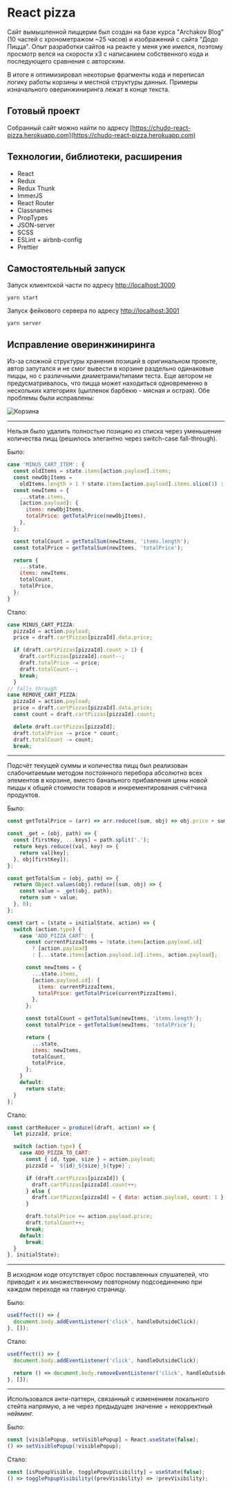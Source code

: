 # React pizza

Сайт вымышленной пиццерии был создан на базе курса "Archakov Blog" (10 частей с хронометражом ~25 часов) и изображений с сайта "Додо Пицца". Опыт разработки сайтов на реакте у меня уже имелся, поэтому просмотр велся на скорости x3 с написанием собственного кода и последующего сравнения с авторским.

В итоге я оптимизировал некоторые фрагменты кода и переписал логику работы корзины и местной структуры данных. Примеры изначального оверинжиниринга лежат в конце текста.

## Готовый проект

Собранный сайт можно найти по адресу [https://chudo-react-pizza.herokuapp.com](https://chudo-react-pizza.herokuapp.com)

## Технологии, библиотеки, расширения

- React
- Redux
- Redux Thunk
- ImmerJS
- React Router
- Classnames
- PropTypes
- JSON-server
- SCSS
- ESLint + airbnb-config
- Prettier

## Самостоятельный запуск

Запуск клиентской части по адресу [http://localhost:3000](http://localhost:3000)

```yarn
yarn start
```

Запуск фейкового сервера по адресу [http://localhost:3001](http://localhost:3001)

```yarn
yarn server
```

## Исправление оверинжиниринга

Из-за сложной структуры хранения позиций в оригинальном проекте, автор запутался и не смог вывести в корзине раздельно одинаковые пиццы, но с различными диаметрами/типами теста. Еще автором не предусматривалось, что пицца может находиться одновременно в нескольких категориях (цыпленок барбекю - мясная и острая). Обе проблемы были исправлены:

![Корзина](https://i.ibb.co/tJMkHF7/cart-Screen.png)

---

Нельзя было удалить полностью позицию из списка через уменьшение количества пицц (решилось элегантно через switch-case fall-through).

Было:

```js
case 'MINUS_CART_ITEM': {
  const oldItems = state.items[action.payload].items;
  const newObjItems =
    oldItems.length > 1 ? state.items[action.payload].items.slice(1) : oldItems;
  const newItems = {
    ...state.items,
    [action.payload]: {
      items: newObjItems,
      totalPrice: getTotalPrice(newObjItems),
    },
  };

  const totalCount = getTotalSum(newItems, 'items.length');
  const totalPrice = getTotalSum(newItems, 'totalPrice');

  return {
    ...state,
    items: newItems,
    totalCount,
    totalPrice,
  };
}
```

Стало:

```js
case MINUS_CART_PIZZA:
  pizzaId = action.payload;
  price = draft.cartPizzas[pizzaId].data.price;

  if (draft.cartPizzas[pizzaId].count > 1) {
    draft.cartPizzas[pizzaId].count--;
    draft.totalPrice -= price;
    draft.totalCount--;
    break;
  }
// falls through
case REMOVE_CART_PIZZA:
  pizzaId = action.payload;
  price = draft.cartPizzas[pizzaId].data.price;
  const count = draft.cartPizzas[pizzaId].count;

  delete draft.cartPizzas[pizzaId];
  draft.totalPrice -= price * count;
  draft.totalCount -= count;
  break;
```

---

Подсчёт текущей суммы и количества пицц был реализован слабочитаемым методом постоянного перебора абсолютно всех элементов в корзине, вместо банального прибавления цены новой пиццы к общей стоимости товаров и инкрементирования счётчика продуктов.

Было:

```js
const getTotalPrice = (arr) => arr.reduce((sum, obj) => obj.price + sum, 0);

const _get = (obj, path) => {
  const [firstKey, ...keys] = path.split('.');
  return keys.reduce((val, key) => {
    return val[key];
  }, obj[firstKey]);
};

const getTotalSum = (obj, path) => {
  return Object.values(obj).reduce((sum, obj) => {
    const value = _get(obj, path);
    return sum + value;
  }, 0);
};

const cart = (state = initialState, action) => {
  switch (action.type) {
    case 'ADD_PIZZA_CART': {
      const currentPizzaItems = !state.items[action.payload.id]
        ? [action.payload]
        : [...state.items[action.payload.id].items, action.payload];

      const newItems = {
        ...state.items,
        [action.payload.id]: {
          items: currentPizzaItems,
          totalPrice: getTotalPrice(currentPizzaItems),
        },
      };

      const totalCount = getTotalSum(newItems, 'items.length');
      const totalPrice = getTotalSum(newItems, 'totalPrice');

      return {
        ...state,
        items: newItems,
        totalCount,
        totalPrice,
      };
    }
    default:
      return state;
  }
};
```

Стало:

```js
const cartReducer = produce((draft, action) => {
  let pizzaId, price;

  switch (action.type) {
    case ADD_PIZZA_TO_CART:
      const { id, type, size } = action.payload;
      pizzaId = `${id}_${size}_${type}`;

      if (draft.cartPizzas[pizzaId]) {
        draft.cartPizzas[pizzaId].count++;
      } else {
        draft.cartPizzas[pizzaId] = { data: action.payload, count: 1 };
      }

      draft.totalPrice += action.payload.price;
      draft.totalCount++;
      break;
    default:
      break;
  }
}, initialState);
```

---

В исходном коде отсутствует сброс поставленных слушателей, что приводит к их множественному повторному подсоединению при каждом переходе на главную страницу.

Было:

```js
useEffect(() => {
  document.body.addEventListener('click', handleOutsideClick);
}, []);
```

Стало:

```js
useEffect(() => {
  document.body.addEventListener('click', handleOutsideClick);

  return () => document.body.removeEventListener('click', handleOutsideClick);
}, []);
```

---

Использовался анти-паттерн, связанный с изменением локального стейта напрямую, а не через предыдущее значение + некорректный нейминг.

Было:

```js
const [visiblePopup, setVisiblePopup] = React.useState(false);
() => setVisiblePopup(!visiblePopup);
```

Стало:

```js
const [isPopupVisible, togglePopupVisibility] = useState(false);
() => togglePopupVisibility((prevVisibility) => !prevVisibility);
```
